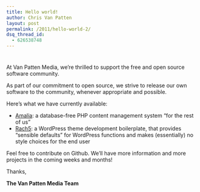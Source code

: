 ```yaml
---
title: Hello world!
author: Chris Van Patten
layout: post
permalink: /2011/hello-world-2/
dsq_thread_id:
  - 626538748
---
```

# 

At Van Patten Media, we’re thrilled to support the free and open source software community.

As part of our commitment to open source, we strive to release our own software to the community, whenever appropriate and possible.

Here’s what we have currently available:

*   [Amalia][1]: a database-free PHP content management system “for the rest of us”
*   [Rach5][2]: a WordPress theme development boilerplate, that provides “sensible defaults” for WordPress functions and makes (essentially) no style choices for the end user

 [1]: https://github.com/vanpattenmedia/amalia
 [2]: https://github.com/vanpattenmedia/rach5

Feel free to contribute on Github. We’ll have more information and more projects in the coming weeks and months!

Thanks,

**The Van Patten Media Team**